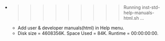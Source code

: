 * >>>>>>>>> Running inst-std-help-manuals-html.sh ...
  * Add user & developer manuals(html) in Help menu.
  * Disk size = 4608356K. Space Used = 84K. Runtime = 00:00:00:00.
